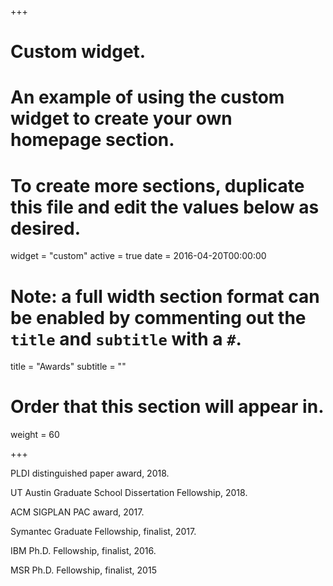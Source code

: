 +++
# Custom widget.
# An example of using the custom widget to create your own homepage section.
# To create more sections, duplicate this file and edit the values below as desired.
widget = "custom"
active = true
date = 2016-04-20T00:00:00

# Note: a full width section format can be enabled by commenting out the `title` and `subtitle` with a `#`.
title = "Awards"
subtitle = ""

# Order that this section will appear in.
weight = 60

+++

PLDI distinguished paper award, 2018.

UT Austin Graduate School Dissertation Fellowship, 2018. 

ACM SIGPLAN PAC award, 2017.

Symantec Graduate Fellowship, finalist, 2017.

IBM Ph.D. Fellowship, finalist, 2016.

MSR Ph.D. Fellowship, finalist, 2015
